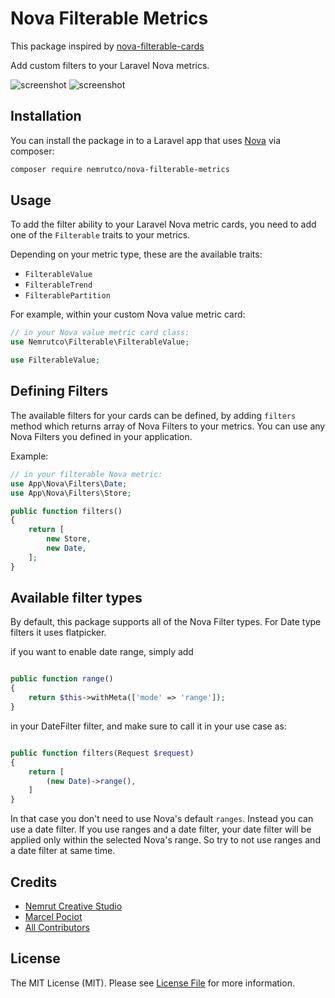 # Nova Filterable Metrics
This package inspired by [nova-filterable-cards](https://github.com/beyondcode/nova-filterable-cards)

Add custom filters to your Laravel Nova metrics. 

![screenshot](https://nemrut.co/images/filterable/filter-screenshot1.png)
![screenshot](https://nemrut.co/images/filterable/filter-screenshot2.png)

## Installation

You can install the package in to a Laravel app that uses [Nova](https://nova.laravel.com) via composer:

```bash
composer require nemrutco/nova-filterable-metrics 
```

## Usage

To add the filter ability to your Laravel Nova metric cards, you need to add one of the `Filterable` traits to your metrics.

Depending on your metric type, these are the available traits:

- `FilterableValue`
- `FilterableTrend`
- `FilterablePartition`

For example, within your custom Nova value metric card:
```php
// in your Nova value metric card class:
use Nemrutco\Filterable\FilterableValue;

use FilterableValue;

```

## Defining Filters

The available filters for your cards can be defined, by adding `filters` method which returns array of Nova Filters to your metrics. You can use any Nova Filters you defined in your application.

Example:

```php
// in your filterable Nova metric:
use App\Nova\Filters\Date;
use App\Nova\Filters\Store;

public function filters()
{
	return [
		new Store,
		new Date,
	];
}

```

## Available filter types

By default, this package supports all of the Nova Filter types. For Date type filters it uses flatpicker.

if you want to enable date range, simply add 

```php

public function range()
{
	return $this->withMeta(['mode' => 'range']);
}

```

in your DateFilter filter, and make sure to call it in your use case as:

```php

public function filters(Request $request)
{
	return [
		(new Date)->range(),
	]
}

```

In that case you don't need to use Nova's default `ranges`. Instead you can use a date filter. If you use ranges and a date filter, your date filter will be applied only within the selected Nova's range. So try to not use ranges and a date filter at same time.

## Credits
- [Nemrut Creative Studio](https://github.com/nemrutco)
- [Marcel Pociot](https://github.com/mpociot)
- [All Contributors](../../contributors)

## License

The MIT License (MIT). Please see [License File](LICENSE.md) for more information.
